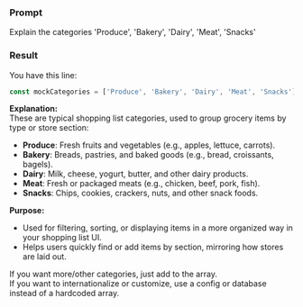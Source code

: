 ### Prompt 

Explain the categories 'Produce', 'Bakery', 'Dairy', 'Meat', 'Snacks'

### Result

You have this line:
```ts
const mockCategories = ['Produce', 'Bakery', 'Dairy', 'Meat', 'Snacks'];
```

**Explanation:**  
These are typical shopping list categories, used to group grocery items by type or store section:

- **Produce**: Fresh fruits and vegetables (e.g., apples, lettuce, carrots).
- **Bakery**: Breads, pastries, and baked goods (e.g., bread, croissants, bagels).
- **Dairy**: Milk, cheese, yogurt, butter, and other dairy products.
- **Meat**: Fresh or packaged meats (e.g., chicken, beef, pork, fish).
- **Snacks**: Chips, cookies, crackers, nuts, and other snack foods.

**Purpose:**  
- Used for filtering, sorting, or displaying items in a more organized way in your shopping list UI.
- Helps users quickly find or add items by section, mirroring how stores are laid out.

If you want more/other categories, just add to the array.  
If you want to internationalize or customize, use a config or database instead of a hardcoded array.
